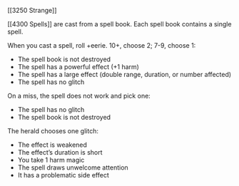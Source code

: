 [[3250 Strange]]

[[4300 Spells]] are cast from a spell book. Each spell book contains a single spell. 

When you cast a spell, roll +eerie. 10+, choose 2; 7-9, choose 1:
- The spell book is not destroyed
- The spell has a powerful effect (+1 harm)
- The spell has a large effect (double range, duration, or number affected)
- The spell has no glitch

On a miss, the spell does not work and pick one:
- The spell has no glitch
- The spell book is not destroyed

The herald chooses one glitch:
- The effect is weakened
- The effect’s duration is short
- You take 1 harm magic
- The spell draws unwelcome attention
- It has a problematic side effect